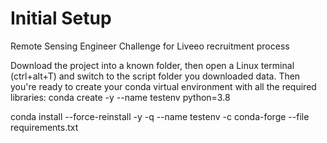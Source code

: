 # Initial Setup
Remote Sensing Engineer Challenge for Liveeo recruitment process

Download the project into a known folder, then open a Linux terminal (ctrl+alt+T) and switch to the script folder you downloaded data. Then you're ready to create your conda virtual environment with all the required libraries:
conda create -y --name testenv python=3.8

conda install --force-reinstall -y -q --name testenv -c conda-forge --file requirements.txt

